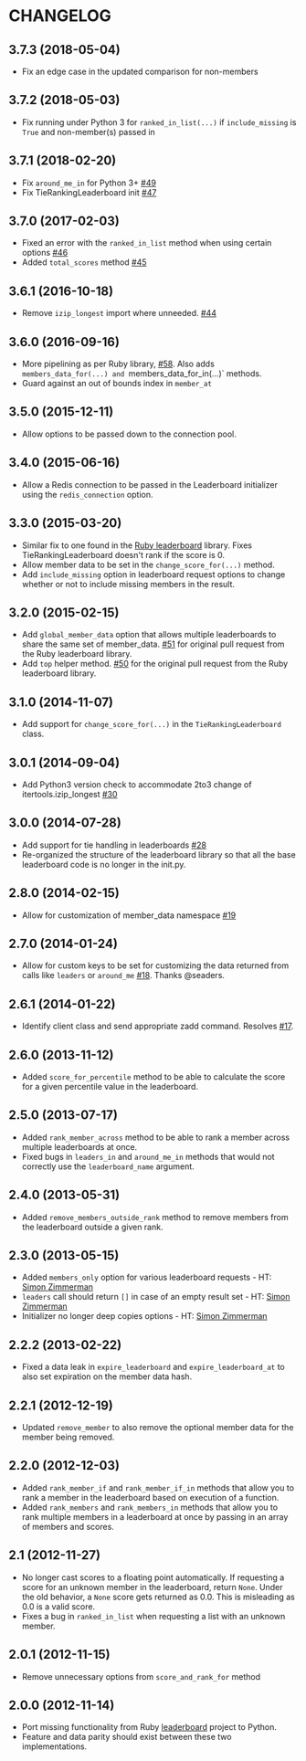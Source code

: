# CHANGELOG

## 3.7.3 (2018-05-04)

* Fix an edge case in the updated comparison for non-members

## 3.7.2 (2018-05-03)

* Fix running under Python 3 for `ranked_in_list(...)` if `include_missing` is `True` and non-member(s) passed in

## 3.7.1 (2018-02-20)

* Fix `around_me_in` for Python 3+ [#49](https://github.com/agoragames/leaderboard-python/issues/49)
* Fix TieRankingLeaderboard init [#47](https://github.com/agoragames/leaderboard-python/pull/51)

## 3.7.0 (2017-02-03)

* Fixed an error with the `ranked_in_list` method when using certain options [#46](https://github.com/agoragames/leaderboard-python/pull/46)
* Added `total_scores` method [#45](https://github.com/agoragames/leaderboard-python/pull/45)

## 3.6.1 (2016-10-18)

* Remove `izip_longest` import where unneeded. [#44](https://github.com/agoragames/leaderboard-python/pull/44)

## 3.6.0 (2016-09-16)

* More pipelining as per Ruby library, [#58](https://github.com/agoragames/leaderboard/pull/58).
  Also adds `members_data_for(...) and `members_data_for_in(...)` methods.
* Guard against an out of bounds index in `member_at`

## 3.5.0 (2015-12-11)

* Allow options to be passed down to the connection pool.

## 3.4.0 (2015-06-16)

* Allow a Redis connection to be passed in the Leaderboard initializer using the `redis_connection` option.

## 3.3.0 (2015-03-20)

* Similar fix to one found in the [Ruby leaderboard](https://github.com/agoragames/leaderboard) library. Fixes TieRankingLeaderboard doesn't rank if the score is 0.
* Allow member data to be set in the `change_score_for(...)` method.
* Add `include_missing` option in leaderboard request options to change
  whether or not to include missing members in the result.

## 3.2.0 (2015-02-15)

* Add `global_member_data` option that allows multiple leaderboards to share the same set of member_data. [#51](https://github.com/agoragames/leaderboard/pull/51) for original pull request from the Ruby leaderboard library.
* Add `top` helper method. [#50](https://github.com/agoragames/leaderboard/pull/50) for the original pull request from the Ruby leaderboard library.

## 3.1.0 (2014-11-07)

* Add support for `change_score_for(...)` in the `TieRankingLeaderboard` class.

## 3.0.1 (2014-09-04)

* Add Python3 version check to accommodate 2to3 change of itertools.izip_longest [#30](https://github.com/agoragames/leaderboard-python/pull/30)

## 3.0.0 (2014-07-28)

* Add support for tie handling in leaderboards [#28](https://github.com/agoragames/leaderboard-python/pull/28)
* Re-organized the structure of the leaderboard library so that all the base leaderboard code is no longer in the init.py.

## 2.8.0 (2014-02-15)

* Allow for customization of member_data namespace [#19](https://github.com/agoragames/leaderboard-python/pull/19)

## 2.7.0 (2014-01-24)

* Allow for custom keys to be set for customizing the data returned from calls like `leaders` or `around_me` [#18](https://github.com/agoragames/leaderboard-python/pull/18). Thanks @seaders.

## 2.6.1 (2014-01-22)

* Identify client class and send appropriate zadd command. Resolves [#17](https://github.com/agoragames/leaderboard-python/issues/17).

## 2.6.0 (2013-11-12)

* Added `score_for_percentile` method to be able to calculate the score for a given percentile value in the leaderboard.

## 2.5.0 (2013-07-17)

* Added `rank_member_across` method to be able to rank a member across multiple leaderboards at once.
* Fixed bugs in `leaders_in` and `around_me_in` methods that would not correctly use the `leaderboard_name` argument.

## 2.4.0 (2013-05-31)

* Added `remove_members_outside_rank` method to remove members from the leaderboard outside a given rank.

## 2.3.0 (2013-05-15)

* Added `members_only` option for various leaderboard requests - HT: [Simon Zimmerman](https://github.com/simonz05)
* `leaders` call should return `[]` in case of an empty result set - HT: [Simon Zimmerman](https://github.com/simonz05)
* Initializer no longer deep copies options - HT: [Simon Zimmerman](https://github.com/simonz05)

## 2.2.2 (2013-02-22)

* Fixed a data leak in `expire_leaderboard` and `expire_leaderboard_at` to also set expiration on the member data hash.

## 2.2.1 (2012-12-19)

* Updated `remove_member` to also remove the optional member data for the member being removed.

## 2.2.0 (2012-12-03)

* Added `rank_member_if` and `rank_member_if_in` methods that allow you to rank a member in the leaderboard based on execution of a function.
* Added `rank_members` and `rank_members_in` methods that allow you to rank multiple members in a leaderboard at once by passing in an array of members and scores.

## 2.1 (2012-11-27)

* No longer cast scores to a floating point automatically. If requesting a score for an unknown member in the leaderboard, return `None`. Under the old behavior, a `None` score gets returned as 0.0. This is misleading as 0.0 is a valid score.
* Fixes a bug in `ranked_in_list` when requesting a list with an unknown member.

## 2.0.1 (2012-11-15)

* Remove unnecessary options from `score_and_rank_for` method

## 2.0.0 (2012-11-14)

* Port missing functionality from Ruby [leaderboard](https://github.com/agoragames/leaderboard) project to Python.
* Feature and data parity should exist between these two implementations.